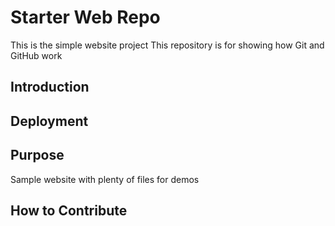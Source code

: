 # Starter Web Repo

This is the simple website project
This repository is for showing how Git and GitHub work

## Introduction

## Deployment

## Purpose

Sample website with plenty of files for demos

## How to Contribute